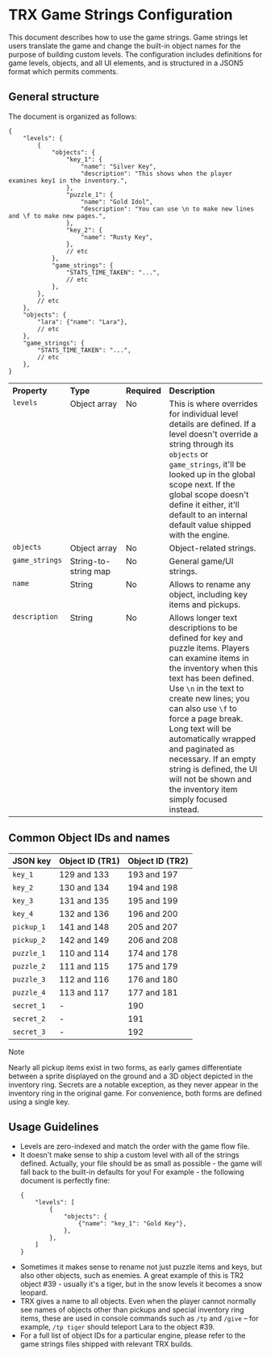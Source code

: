 # TRX Game Strings Configuration

This document describes how to use the game strings. Game strings let users
translate the game and change the built-in object names for the purpose of
building custom levels. The configuration includes definitions for game levels,
objects, and all UI elements, and is structured in a JSON5 format which
permits comments.

## General structure

The document is organized as follows:

```json5
{
    "levels": {
        {
            "objects": {
                "key_1": {
                    "name": "Silver Key",
                    "description": "This shows when the player examines key1 in the inventory.",
                },
                "puzzle_1": {
                    "name": "Gold Idol",
                    "description": "You can use \n to make new lines and \f to make new pages.",
                },
                "key_2": {
                    "name": "Rusty Key",
                },
                // etc
            },
            "game_strings": {
                "STATS_TIME_TAKEN": "...",
                // etc
            },
        },
        // etc
    },
    "objects": {
        "lara": {"name": "Lara"},
        // etc
    },
    "game_strings": {
        "STATS_TIME_TAKEN": "...",
        // etc
    },
}
```

<table>
  <tr valign="top" align="left">
    <th>Property</th>
    <th>Type</th>
    <th>Required</th>
    <th>Description</th>
  </tr>

  <tr valign="top">
    <td>
      <code>levels</code>
    </td>
    <td>Object&nbsp;array</td>
    <td>No</td>
    <td>
      This is where overrides for individual level details are defined. If a
      level doesn't override a string through its <code>objects</code> or
      <code>game_strings</code>, it'll be looked up in the global scope next.
      If the global scope doesn't define it either, it'll default to an
      internal default value shipped with the engine.
    </td>
  </tr>

  <tr valign="top">
    <td>
      <code>objects</code>
    </td>
    <td>Object&nbsp;array</td>
    <td>No</td>
    <td>
      Object-related strings.
    </td>
  </tr>

  <tr valign="top">
    <td>
      <code>game_strings</code>
    </td>
    <td>String-to-string map</td>
    <td>No</td>
    <td>
      General game/UI strings.
    </td>
  </tr>

  <tr valign="top">
    <td>
      <code>name</code>
    </td>
    <td>String</td>
    <td>No</td>
    <td colspan="2">
      Allows to rename any object, including key items and pickups.
    </td>
  </tr>

  <tr valign="top">
    <td>
      <code>description</code>
    </td>
    <td>String</td>
    <td>No</td>
    <td colspan="2">
      Allows longer text descriptions to be defined for key and puzzle items.
      Players can examine items in the inventory when this text has been
      defined. Use <code>\n</code> in the text to create new lines; you can also
      use <code>\f</code> to force a page break. Long text will be automatically
      wrapped and paginated as necessary. If an empty string is defined, the UI
      will not be shown and the inventory item simply focused instead.
    </td>
  </tr>
</table>

## Common Object IDs and names

| JSON key   | Object ID (TR1) | Object ID (TR2) |
|------------|-----------------|-----------------|
| `key_1`    | 129 and 133     | 193 and 197     |
| `key_2`    | 130 and 134     | 194 and 198     |
| `key_3`    | 131 and 135     | 195 and 199     |
| `key_4`    | 132 and 136     | 196 and 200     |
| `pickup_1` | 141 and 148     | 205 and 207     |
| `pickup_2` | 142 and 149     | 206 and 208     |
| `puzzle_1` | 110 and 114     | 174 and 178     |
| `puzzle_2` | 111 and 115     | 175 and 179     |
| `puzzle_3` | 112 and 116     | 176 and 180     |
| `puzzle_4` | 113 and 117     | 177 and 181     |
| `secret_1` | -               | 190             |
| `secret_2` | -               | 191             |
| `secret_3` | -               | 192             |

> [!NOTE]
> Nearly all pickup items exist in two forms, as early games differentiate
> between a sprite displayed on the ground and a 3D object depicted in the
> inventory ring. Secrets are a notable exception, as they never appear in the
> inventory ring in the original game. For convenience, both forms are defined
> using a single key.

## Usage Guidelines
- Levels are zero-indexed and match the order with the game flow file.
- It doesn't make sense to ship a custom level with all of the strings defined.
  Actually, your file should be as small as possible - the game will fall back to the
  built-in defaults for you! For example - the following document is perfectly fine:
  ```json5
  {
      "levels": [
          {
              "objects": {
                  {"name": "key_1": "Gold Key"},
              },
          },
      ]
  }
  ```
- Sometimes it makes sense to rename not just puzzle items and keys, but also
  other objects, such as enemies. A great example of this is TR2 object
  #&NoBreak;39 - usually it's a tiger, but in the snow levels it becomes a snow
  leopard.
- TRX gives a name to all objects. Even when the player cannot normally see
  names of objects other than pickups and special inventory ring items, these
  are used in console commands such as `/tp` and `/give` – for example, `/tp
  tiger` should teleport Lara to the object #&NoBreak;39.
- For a full list of object IDs for a particular engine, please refer to the
  game strings files shipped with relevant TRX builds.
